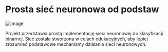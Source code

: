 # Prosta sieć neuronowa od podstaw
![image](https://github.com/user-attachments/assets/a7974796-7ba7-4d0f-8ba2-f1f2d1ff5093)

Projekt przedstawia prostą implementację sieci neuronowej do klasyfikacji binarnej. Sieć została stworzona w celach edukacyjnych, aby lepiej zrozumieć podstawowe mechanizmy działania sieci neuronowych.

